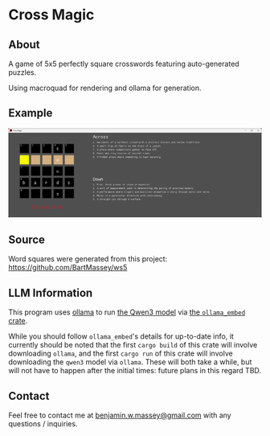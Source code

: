 # Cross Magic

## About

A game of 5x5 perfectly square crosswords featuring auto-generated puzzles.

Using macroquad for rendering and ollama for generation.

## Example

![Example Image](docs/example.png)

## Source

Word squares were generated from this project: https://github.com/BartMassey/ws5

## LLM Information

This program uses [ollama](https://www.ollama.com) to run [the Qwen3 model](https://huggingface.co/Qwen/Qwen3-8B) via [the `ollama_embed` crate](https://www.github.com/BenjaminMassey/ollama_embed).

While you should follow `ollama_embed`'s details for up-to-date info, it currently should be noted that the first `cargo build` of this crate will involve downloading `ollama`, and the first `cargo run` of this crate will involve downloading the `qwen3` model via `ollama`. These will both take a while, but will not have to happen after the initial times: future plans in this regard TBD.

## Contact

Feel free to contact me at benjamin.w.massey@gmail.com with any questions / inquiries.